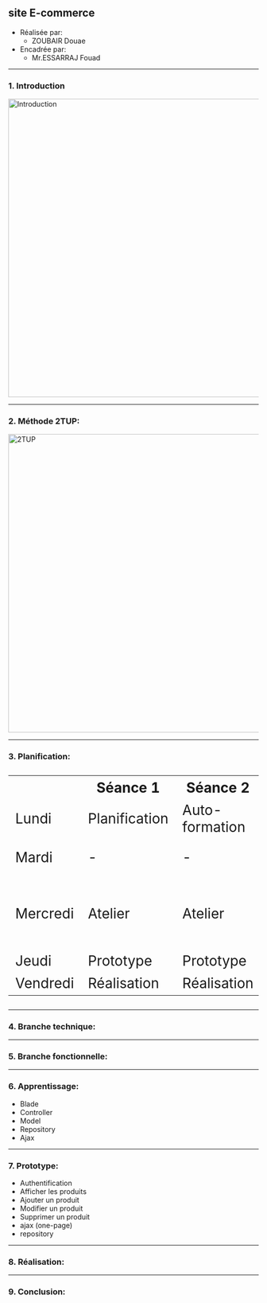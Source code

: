 ## **site E-commerce**

- Réalisée par:
  - ZOUBAIR Douae
- Encadrée par:
  - Mr.ESSARRAJ Fouad

---

### **1. Introduction**

<img src="assets/Introduction.avif" alt="Introduction" style="width: 600px; height: auto;" />

---

### **2. Méthode 2TUP:**

<img src="assets/2_TUP.png" alt="2TUP" style="width: 600px; height: auto;" />

---

### **3. Planification:**

<table style="font-size: 28px" >
  <tr>
    <th></th>
    <th>Séance 1</th>
    <th>Séance 2</th>
    <th>Séance 3</th>
  </tr>
  <tr>
    <td>Lundi</td>
    <td>Planification</td>
    <td>Auto-formation</td>
    <td>Auto-formation</td>
  </tr>
  <tr>
    <td>Mardi</td>
    <td>-</td>
    <td>-</td>
    <td>Préparation des slides</td>
  </tr>
  <tr>
    <td>Mercredi</td>
    <td>Atelier</td>
    <td>Atelier</td>
    <td>Branche technique + Branche fonctionnelle</td>
  </tr>
  <tr>
    <td>Jeudi</td>
    <td>Prototype</td>
    <td>Prototype</td>
    <td>Prototype</td>
  </tr>
  <tr>
    <td>Vendredi</td>
    <td>Réalisation</td>
    <td>Réalisation</td>
    <td>-</td>
  </tr>
</table>

---

### **4. Branche technique:**


---

### **5. Branche fonctionnelle:**



---

### **6. Apprentissage:**

- Blade
- Controller
- Model
- Repository
- Ajax

---

### **7. Prototype:**

- Authentification
- Afficher les produits
- Ajouter un produit
- Modifier un produit
- Supprimer un produit
- ajax (one-page)
- repository

---

### **8. Réalisation:**

---

### **9. Conclusion:**



